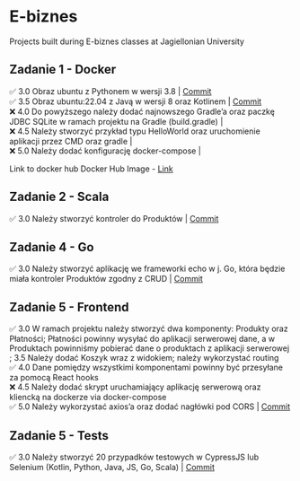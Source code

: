 # E-biznes  

Projects built during E-biznes classes at Jagiellonian University   
## Zadanie 1 - Docker
✅ 3.0 Obraz ubuntu z Pythonem w wersji 3.8 | [Commit](https://github.com/rabarbar15/e-biznes/commit/7761b8951a5d609c4a440bacc718f9f54c8d2b6e)    
✅ 3.5 Obraz ubuntu:22.04 z Javą w wersji 8 oraz Kotlinem | [Commit](https://github.com/rabarbar15/e-biznes/commit/7761b8951a5d609c4a440bacc718f9f54c8d2b6e)   
❌ 4.0  Do powyższego należy dodać najnowszego Gradle’a oraz paczkę JDBC SQLite w ramach projektu na Gradle (build.gradle) |  
❌ 4.5 Należy stworzyć przykład typu HelloWorld oraz uruchomienie aplikacji przez CMD oraz gradle |   
❌ 5.0 Należy dodać konfigurację docker-compose |   

Link to docker hub Docker Hub Image - [Link](https://hub.docker.com/repository/docker/kamilp67/my-first-repo/general)

## Zadanie 2 - Scala
✅ 3.0 Należy stworzyć kontroler do Produktów | [Commit](https://github.com/rabarbar15/e-biznes/commit/1f05bf7a3fc94b8ec0d605d9a5b358007b54bac7)   

## Zadanie 4 - Go
✅ 3.0 Należy stworzyć aplikację we frameworki echo w j. Go, która będzie miała kontroler Produktów zgodny z CRUD | [Commit](https://github.com/rabarbar15/e-biznes/commit/20d11ca1864fd809337b1db160b5b25f0837367e)    

## Zadanie 5 - Frontend
✅ 3.0 W ramach projektu należy stworzyć dwa komponenty: Produkty oraz Płatności; Płatności powinny wysyłać do aplikacji serwerowej dane, a w Produktach powinniśmy pobierać dane o produktach z aplikacji serwerowej ; 3.5 Należy dodać Koszyk wraz z widokiem; należy wykorzystać routing    
✅ 4.0 Dane pomiędzy wszystkimi komponentami powinny być przesyłane za pomocą React hooks    
❌ 4.5 Należy dodać skrypt uruchamiający aplikację serwerową oraz kliencką na dockerze via docker-compose    
✅ 5.0 Należy wykorzystać axios’a oraz dodać nagłówki pod CORS | [Commit](https://github.com/rabarbar15/e-biznes/commit/8d90b1e2b2e6e1a3a498c49f3b2e0c93e431f06e)    

## Zadanie 5 - Tests
✅ 3.0 Należy stworzyć 20 przypadków testowych w CypressJS lub Selenium (Kotlin, Python, Java, JS, Go, Scala) | [Commit](https://github.com/rabarbar15/e-biznes/commit/8b850f57c6a9cf6d1f8967dfec5233f434d28d45)    

